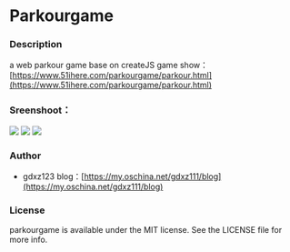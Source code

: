 # Parkourgame

### Description
a web parkour game base on createJS
game show：[https://www.51ihere.com/parkourgame/parkour.html](https://www.51ihere.com/parkourgame/parkour.html) 

### Sreenshoot：
[//]: ![](http://ofjgt9lwa.bkt.clouddn.com/2.png)
![](http://ofjgt9lwa.bkt.clouddn.com/3.png)
![](http://ofjgt9lwa.bkt.clouddn.com/4.png)
![](http://ofjgt9lwa.bkt.clouddn.com/5.png)

### Author 
- gdxz123
blog：[https://my.oschina.net/gdxz111/blog](https://my.oschina.net/gdxz111/blog) 

### License
parkourgame is available under the MIT license. See the LICENSE file for more info.


